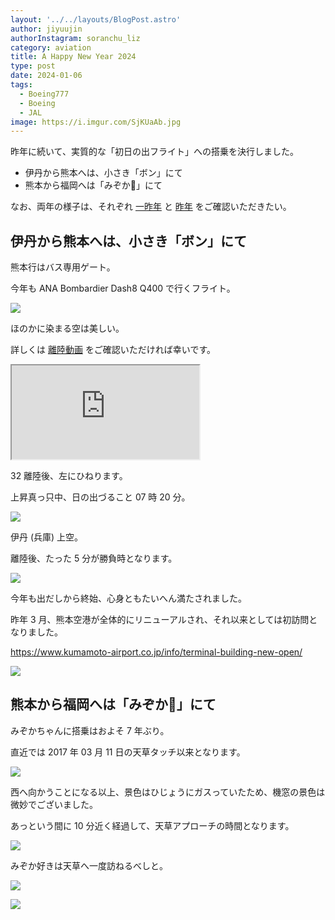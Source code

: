 ```yaml
---
layout: '../../layouts/BlogPost.astro'
author: jiyuujin
authorInstagram: soranchu_liz
category: aviation
title: A Happy New Year 2024
type: post
date: 2024-01-06
tags:
  - Boeing777
  - Boeing
  - JAL
image: https://i.imgur.com/SjKUaAb.jpg
---
```


昨年に続いて、実質的な「初日の出フライト」への搭乗を決行しました。

- 伊丹から熊本へは、小さき「ボン」にて
- 熊本から福岡へは「みぞか🐬」にて

なお、両年の様子は、それぞれ [一昨年](https://soratabi.nekohack.me/posts/2022-01-01-a-happy-new-year) と [昨年](https://soratabi.nekohack.me/posts/2023-01-01-a-happy-new-year) をご確認いただきたい。

## 伊丹から熊本へは、小さき「ボン」にて

熊本行はバス専用ゲート。

今年も ANA Bombardier Dash8 Q400 で行くフライト。

![](/assets/img/20240106/JA857A_1.JPG)

ほのかに染まる空は美しい。

詳しくは [離陸動画](https://www.youtube.com/watch?v=7es7u6BvPgI) をご確認いただければ幸いです。

<div class="wrapper">
  <div class="container">
    <iframe src="https://www.youtube.com/embed/7es7u6BvPgI" class="player" title="離陸動画" loading="lazy"></iframe>
  </div>
</div>

32 離陸後、左にひねります。

上昇真っ只中、日の出づること 07 時 20 分。

![](/assets/img/20240106/JA857A_2.JPG)

伊丹 (兵庫) 上空。

離陸後、たった 5 分が勝負時となります。

![](/assets/img/20240106/JA857A_3.JPG)

今年も出だしから終始、心身ともたいへん満たされました。

昨年 3 月、熊本空港が全体的にリニューアルされ、それ以来としては初訪問となりました。

https://www.kumamoto-airport.co.jp/info/terminal-building-new-open/

![](/assets/img/20240106/kumamoto.JPG)

## 熊本から福岡へは「みぞか🐬」にて

みぞかちゃんに搭乗はおよそ 7 年ぶり。

直近では 2017 年 03 月 11 日の天草タッチ以来となります。

![](/assets/img/20240106/JA01AM_1.JPG)

西へ向かうことになる以上、景色はひじょうにガスっていたため、機窓の景色は微妙でございました。

あっという間に 10 分近く経過して、天草アプローチの時間となります。

![](/assets/img/20240106/amakusa.JPG)

みぞか好きは天草へ一度訪ねるべしと。

![](/assets/img/20240106/JA01AM_2.JPG)

![](/assets/img/20240106/JA01AM_3.JPG)
